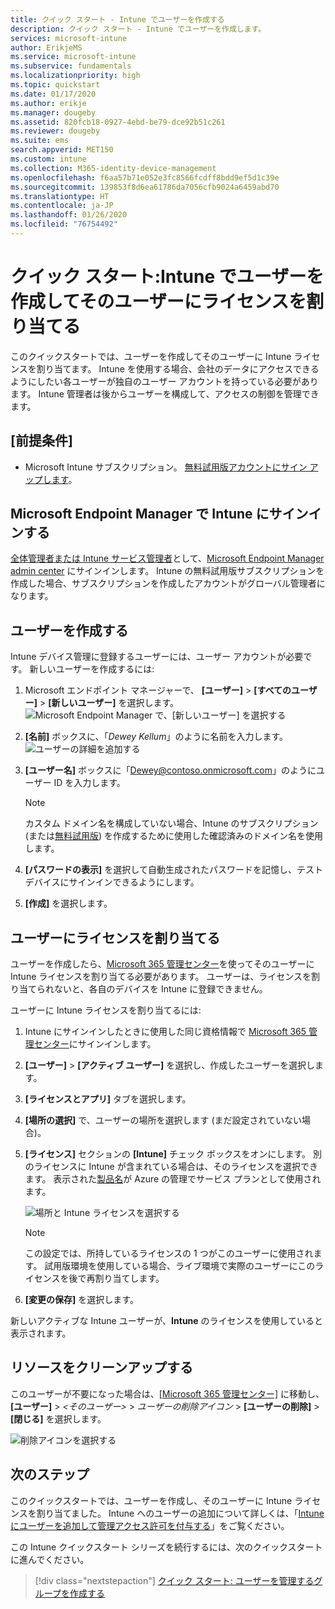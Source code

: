 ```yaml
---
title: クイック スタート - Intune でユーザーを作成する
description: クイック スタート - Intune でユーザーを作成します。
services: microsoft-intune
author: ErikjeMS
ms.service: microsoft-intune
ms.subservice: fundamentals
ms.localizationpriority: high
ms.topic: quickstart
ms.date: 01/17/2020
ms.author: erikje
ms.manager: dougeby
ms.assetid: 820fcb18-0927-4ebd-be79-dce92b51c261
ms.reviewer: dougeby
ms.suite: ems
search.appverid: MET150
ms.custom: intune
ms.collection: M365-identity-device-management
ms.openlocfilehash: f6aa57b71e052e3fc8566fcdff8bdd9ef5d1c39e
ms.sourcegitcommit: 139853f8d6ea61786da7056cfb9024a6459abd70
ms.translationtype: HT
ms.contentlocale: ja-JP
ms.lasthandoff: 01/26/2020
ms.locfileid: "76754492"
---
```

# <a name="quickstart-create-a-user-in-intune-and-assign-the-user-a-license"></a>クイック スタート:Intune でユーザーを作成してそのユーザーにライセンスを割り当てる

このクイックスタートでは、ユーザーを作成してそのユーザーに Intune ライセンスを割り当てます。 Intune を使用する場合、会社のデータにアクセスできるようにしたい各ユーザーが独自のユーザー アカウントを持っている必要があります。 Intune 管理者は後からユーザーを構成して、アクセスの制御を管理できます。

## <a name="prerequisites"></a>[前提条件]

- Microsoft Intune サブスクリプション。 [無料試用版アカウントにサイン アップします](../fundamentals/free-trial-sign-up.md)。

## <a name="sign-in-to-intune-in-microsoft-endpoint-manager"></a>Microsoft Endpoint Manager で Intune にサインインする

[全体管理者または Intune サービス管理者](users-add.md#types-of-administrators)として、[Microsoft Endpoint Manager admin center](https://go.microsoft.com/fwlink/?linkid=2109431) にサインインします。 Intune の無料試用版サブスクリプションを作成した場合、サブスクリプションを作成したアカウントがグローバル管理者になります。

## <a name="create-a-user"></a>ユーザーを作成する

Intune デバイス管理に登録するユーザーには、ユーザー アカウントが必要です。 新しいユーザーを作成するには:

1. Microsoft エンドポイント マネージャーで、 **[ユーザー]** > **[すべてのユーザー]** > **[新しいユーザー]** を選択します。![Microsoft Endpoint Manager で、[新しいユーザー] を選択する](./media/quickstart-create-user/create-user.png)
2. **[名前]** ボックスに、「*Dewey Kellum*」のように名前を入力します。![ユーザーの詳細を追加する](./media/quickstart-create-user/create-user-02.png)
3. **[ユーザー名]** ボックスに「Dewey@contoso.onmicrosoft.com」のようにユーザー ID を入力します。

    > [!NOTE]
    > カスタム ドメイン名を構成していない場合、Intune のサブスクリプション (または[無料試用版](free-trial-sign-up.md#sign-up-for-a-microsoft-intune-free-trial)) を作成するために使用した確認済みのドメイン名を使用します。 

4. **[パスワードの表示]** を選択して自動生成されたパスワードを記憶し、テスト デバイスにサインインできるようにします。
5. **[作成]** を選択します。

## <a name="assign-a-license-to-the-user"></a>ユーザーにライセンスを割り当てる

ユーザーを作成したら、[Microsoft 365 管理センター](https://go.microsoft.com/fwlink/p/?LinkId=698854)を使ってそのユーザーに Intune ライセンスを割り当てる必要があります。 ユーザーは、ライセンスを割り当てられないと、各自のデバイスを Intune に登録できません。

ユーザーに Intune ライセンスを割り当てるには:

1. Intune にサインインしたときに使用した同じ資格情報で [Microsoft 365 管理センター](https://go.microsoft.com/fwlink/p/?LinkId=698854)にサインインします。
2. **[ユーザー]**  >  **[アクティブ ユーザー]** を選択し、作成したユーザーを選択します。
3. **[ライセンスとアプリ]** タブを選択します。
4. **[場所の選択]** で、ユーザーの場所を選択します (まだ設定されていない場合)。
2. **[ライセンス]** セクションの **[Intune]** チェック ボックスをオンにします。 別のライセンスに Intune が含まれている場合は、そのライセンスを選択できます。 表示された[製品名](https://docs.microsoft.com/azure/active-directory/users-groups-roles/licensing-service-plan-reference)が Azure の管理でサービス プランとして使用されます。

    ![場所と Intune ライセンスを選択する](./media/quickstart-create-user/create-user-03.png)

   > [!NOTE]
   > この設定では、所持しているライセンスの 1 つがこのユーザーに使用されます。 試用版環境を使用している場合、ライブ環境で実際のユーザーにこのライセンスを後で再割り当てします。

6. **[変更の保存]** を選択します。

新しいアクティブな Intune ユーザーが、**Intune** のライセンスを使用していると表示されます。

## <a name="clean-up-resources"></a>リソースをクリーンアップする

このユーザーが不要になった場合は、[[Microsoft 365 管理センター]](https://go.microsoft.com/fwlink/p/?LinkId=698854) に移動し、 **[ユーザー]**  >  *<そのユーザー>*  > *ユーザーの削除アイコン* >  **[ユーザーの削除]**  >  **[閉じる]** を選択します。

   ![削除アイコンを選択する](./media/quickstart-create-user/create-user-04.png)

## <a name="next-steps"></a>次のステップ

このクイックスタートでは、ユーザーを作成し、そのユーザーに Intune ライセンスを割り当てました。 Intune へのユーザーの追加について詳しくは、「[Intune にユーザーを追加して管理アクセス許可を付与する](users-add.md)」をご覧ください。

この Intune クイックスタート シリーズを続行するには、次のクイックスタートに進んでください。

> [!div class="nextstepaction"]
> [クイック スタート: ユーザーを管理するグループを作成する](../quickstart-create-group.md)
